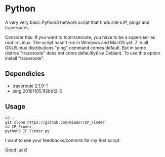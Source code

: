 # Python


A very very basic Python3 network script that finds site's IP, pings and traceroutes.

Consider this:
If you want to tcptraceroute, you have to be a superuser as root in Linux.
The script hasn't run in Windows and MacOS yet. 7
In all GNU/Linux distributions "ping" command comes default. But in some distros "traceroute" does not come defaultly(like Debian). To use this option install "traceroute".


## Dependicies

* traceroute 2.1.0-1
* ping 20161105.1f2bb12-2

## Usage

    cd ~ 
    git clone https://github.com/miador/IP_Finder 
    cd IP_Finder
    python3 IP_Finder.py

I want to see your feedbacks/commits for my first script.

Good luck!
